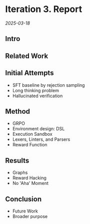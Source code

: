# Iteration 3. Report

_2025-03-18_

## Intro

## Related Work

## Initial Attempts
- SFT baseline by rejection sampling
- Long thinking problem
- Hallucinated verification

## Method
- GRPO
- Environment design: DSL
- Execution Sandbox
- Lexers, Linters, and Parsers
- Reward Function

## Results
- Graphs
- Reward Hacking
- No 'Aha' Moment

## Conclusion
- Future Work
- Broader purpose